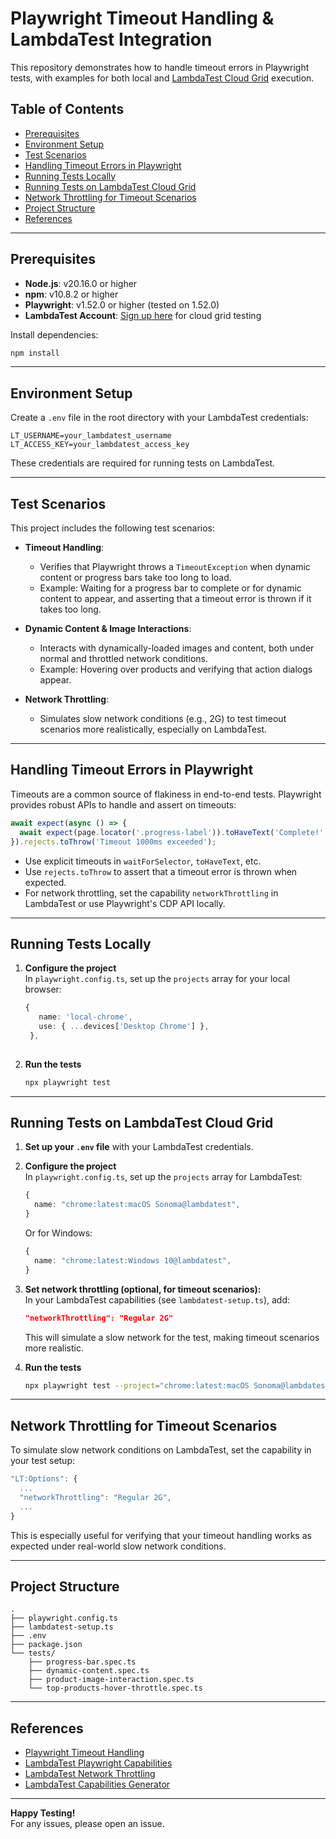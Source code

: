 # Playwright Timeout Handling & LambdaTest Integration

This repository demonstrates how to handle timeout errors in Playwright tests, with examples for both local and [LambdaTest Cloud Grid](https://www.lambdatest.com?fp_ref=jaydeep88) execution.

## Table of Contents

- [Prerequisites](#prerequisites)
- [Environment Setup](#environment-setup)
- [Test Scenarios](#test-scenarios)
- [Handling Timeout Errors in Playwright](#handling-timeout-errors-in-playwright)
- [Running Tests Locally](#running-tests-locally)
- [Running Tests on LambdaTest Cloud Grid](#running-tests-on-lambdatest-cloud-grid)
- [Network Throttling for Timeout Scenarios](#network-throttling-for-timeout-scenarios)
- [Project Structure](#project-structure)
- [References](#references)

---

## Prerequisites

- **Node.js**: v20.16.0 or higher
- **npm**: v10.8.2 or higher
- **Playwright**: v1.52.0 or higher (tested on 1.52.0)
- **LambdaTest Account**: [Sign up here](https://www.lambdatest.com?fp_ref=jaydeep88) for cloud grid testing

Install dependencies:
```bash
npm install
```

---

## Environment Setup

Create a `.env` file in the root directory with your LambdaTest credentials:

```
LT_USERNAME=your_lambdatest_username
LT_ACCESS_KEY=your_lambdatest_access_key
```

These credentials are required for running tests on LambdaTest.

---

## Test Scenarios

This project includes the following test scenarios:

- **Timeout Handling**:  
  - Verifies that Playwright throws a `TimeoutException` when dynamic content or progress bars take too long to load.
  - Example: Waiting for a progress bar to complete or for dynamic content to appear, and asserting that a timeout error is thrown if it takes too long.

- **Dynamic Content & Image Interactions**:  
  - Interacts with dynamically-loaded images and content, both under normal and throttled network conditions.
  - Example: Hovering over products and verifying that action dialogs appear.

- **Network Throttling**:  
  - Simulates slow network conditions (e.g., 2G) to test timeout scenarios more realistically, especially on LambdaTest.

---

## Handling Timeout Errors in Playwright

Timeouts are a common source of flakiness in end-to-end tests. Playwright provides robust APIs to handle and assert on timeouts:

```typescript
await expect(async () => {
  await expect(page.locator('.progress-label')).toHaveText('Complete!', { timeout: 1000 });
}).rejects.toThrow('Timeout 1000ms exceeded');
```

- Use explicit timeouts in `waitForSelector`, `toHaveText`, etc.
- Use `rejects.toThrow` to assert that a timeout error is thrown when expected.
- For network throttling, set the capability `networkThrottling` in LambdaTest or use Playwright's CDP API locally.

---

## Running Tests Locally

1. **Configure the project**  
   In `playwright.config.ts`, set up the `projects` array for your local browser:

   ```typescript
   {
      name: 'local-chrome',
      use: { ...devices['Desktop Chrome'] },
    },
    
   ```

2. **Run the tests**  
   ```bash
   npx playwright test
   ```

---

## Running Tests on LambdaTest Cloud Grid

1. **Set up your `.env` file** with your LambdaTest credentials.

2. **Configure the project**  
   In `playwright.config.ts`, set up the `projects` array for LambdaTest:

   ```typescript
   {
     name: "chrome:latest:macOS Sonoma@lambdatest",
   }
   ```

   Or for Windows:

   ```typescript
   {
     name: "chrome:latest:Windows 10@lambdatest",
   }
   ```

3. **Set network throttling (optional, for timeout scenarios):**  
   In your LambdaTest capabilities (see `lambdatest-setup.ts`), add:

   ```json
   "networkThrottling": "Regular 2G"
   ```

   This will simulate a slow network for the test, making timeout scenarios more realistic.

4. **Run the tests**  
   ```bash
   npx playwright test --project="chrome:latest:macOS Sonoma@lambdatest"
   ```

---

## Network Throttling for Timeout Scenarios

To simulate slow network conditions on LambdaTest, set the capability in your test setup:

```javascript
"LT:Options": {
  ...
  "networkThrottling": "Regular 2G",
  ...
}
```

This is especially useful for verifying that your timeout handling works as expected under real-world slow network conditions.

---

## Project Structure

```
.
├── playwright.config.ts
├── lambdatest-setup.ts
├── .env
├── package.json
└── tests/
    ├── progress-bar.spec.ts
    ├── dynamic-content.spec.ts
    ├── product-image-interaction.spec.ts
    └── top-products-hover-throttle.spec.ts
```

---

## References

- [Playwright Timeout Handling](https://playwright.dev/docs/api/class-locator#locator-wait-for)
- [LambdaTest Playwright Capabilities](https://www.lambdatest.com/support/docs/playwright-automation-capabilities/)
- [LambdaTest Network Throttling](https://www.lambdatest.com/support/docs/network-throttling-in-playwright/)
- [LambdaTest Capabilities Generator](https://www.lambdatest.com/capabilities-generator/)

---

**Happy Testing!**  
For any issues, please open an issue.


